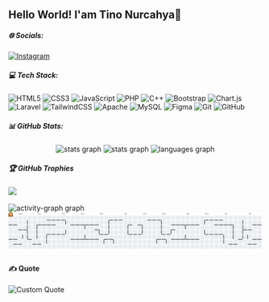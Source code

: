 ## Hello World! I'am Tino Nurcahya👋

##### 🌐 Socials:

[![Instagram](https://img.shields.io/badge/Instagram-%23E4405F.svg?logo=Instagram&logoColor=white)](https://instagram.com/Tino_nrchy)

##### 💻 Tech Stack:

![HTML5](https://img.shields.io/badge/html5-%23E34F26.svg?style=for-the-badge&logo=html5&logoColor=white) ![CSS3](https://img.shields.io/badge/css3-%231572B6.svg?style=for-the-badge&logo=css3&logoColor=white) ![JavaScript](https://img.shields.io/badge/javascript-%23323330.svg?style=for-the-badge&logo=javascript&logoColor=%23F7DF1E) ![PHP](https://img.shields.io/badge/php-%23777BB4.svg?style=for-the-badge&logo=php&logoColor=white) ![C++](https://img.shields.io/badge/c++-%2300599C.svg?style=for-the-badge&logo=c%2B%2B&logoColor=white) ![Bootstrap](https://img.shields.io/badge/bootstrap-%238511FA.svg?style=for-the-badge&logo=bootstrap&logoColor=white) ![Chart.js](https://img.shields.io/badge/chart.js-F5788D.svg?style=for-the-badge&logo=chart.js&logoColor=white) ![Laravel](https://img.shields.io/badge/laravel-%23FF2D20.svg?style=for-the-badge&logo=laravel&logoColor=white) ![TailwindCSS](https://img.shields.io/badge/tailwindcss-%2338B2AC.svg?style=for-the-badge&logo=tailwind-css&logoColor=white) ![Apache](https://img.shields.io/badge/apache-%23D42029.svg?style=for-the-badge&logo=apache&logoColor=white) ![MySQL](https://img.shields.io/badge/mysql-4479A1.svg?style=for-the-badge&logo=mysql&logoColor=white) ![Figma](https://img.shields.io/badge/figma-%23F24E1E.svg?style=for-the-badge&logo=figma&logoColor=white) ![Git](https://img.shields.io/badge/git-%23F05033.svg?style=for-the-badge&logo=git&logoColor=white) ![GitHub](https://img.shields.io/badge/github-%23121011.svg?style=for-the-badge&logo=github&logoColor=white)

##### 📊 GitHub Stats:

<div align="center">
<img src="https://github-readme-stats.vercel.app/api?username=TinoNurcahya&theme=codeSTACKr&hide_border=true&include_all_commits=false&count_private=false)" height="150" alt="stats graph" />
<img src="https://nirzak-streak-stats.vercel.app/?user=TinoNurcahya&theme=codeSTACKr&hide_border=true" 
height="150" alt="stats graph" />
<img src="https://github-readme-stats.vercel.app/api/top-langs/?username=TinoNurcahya&theme=codeSTACKr&hide_border=true&include_all_commits=false&count_private=false&layout=compact" height="150" alt="languages graph" />
</div>

##### 🏆 GitHub Trophies

![](https://github-profile-trophy.vercel.app/?username=TinoNurcahya&theme=tokyo-night&no-frame=false&no-bg=true&margin-w=4)

<img src="https://github-readme-activity-graph.vercel.app/graph?username=TinoNurcahya&radius=16&theme=tokyo-night&area=true&order=5" height="300" alt="activity-graph graph"  />

<picture>
  <source media="(prefers-color-scheme: dark)" srcset="https://raw.githubusercontent.com/TinoNurcahya/TinoNurcahya/output/pacman-contribution-graph-dark.svg">
  <source media="(prefers-color-scheme: light)" srcset="https://raw.githubusercontent.com/TinoNurcahya/TinoNurcahya/output/pacman-contribution-graph.svg">
  <img alt="pacman contribution graph" src="https://raw.githubusercontent.com/TinoNurcahya/TinoNurcahya/output/pacman-contribution-graph.svg">
</picture>

#### ✍️ Quote
![Custom Quote](https://quotes-github-readme.vercel.app/api?type=horizontal&theme=tokyo-night&border=true&quote=who%20cares%20if%20we%20don't%20see%20the%20sunshine%20again,%20I%20want%20you%20more%20than%20any%20blue%20sky&author=Tino%20Nurcahya)

